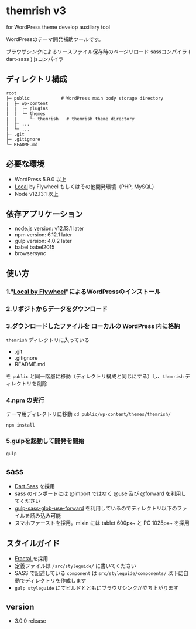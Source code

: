 # themrish v3

for WordPress theme develop auxiliary tool

WordPressのテーマ開発補助ツールです。

ブラウザシンクによるソースファイル保存時のページリロード sassコンパイラ ( dart-sass ) jsコンパイラ

## ディレクトリ構成
```
root
├─ public            # WordPress main body storage directory
|  ├─ wp-content
|  |  ├─ plugins
|  |  └─ themes
|  |     └─ themrish   # themrish theme directory
│  ├─ ...
|  └─ ...
├─ .git
├─ .gitignore
└─ README.md
```

## 必要な環境

- WordPress 5.9.0 以上
- [Local](https://local.getflywheel.com/) by Flywheel もしくはその他開発環境（PHP, MySQL）
- Node v12.13.1 以上

## 依存アプリケーション

- node.js version: v12.13.1 later
- npm version: 6.12.1 later
- gulp version: 4.0.2 later
- babel babel2015
- browsersync

## 使い方
### 1."[Local by Flywheel](https://local.getflywheel.com/)"によるWordPressのインストール

### 2.リポジトからデータをダウンロード

### 3.ダウンロードしたファイルを ローカルの WordPress 内に格納

``` themrish ``` ディレクトリに入っている

- .git
- .gitignore
- README.md

を ```public``` と同一階層に移動（ディレクトリ構成と同じにする）し、``` themrish ``` ディレクトリを削除

### 4.npm の実行

テーマ用ディレクトリに移動
``` cd public/wp-content/themes/themrish/ ```

``` npm install ```

### 5.gulpを起動して開発を開始

``` gulp ```

## sass

- [Dart Sass](https://www.npmjs.com/package/sass) を採用
- sass のインポートには @import ではなく @use 及び @forward を利用してください
- [gulp-sass-glob-use-forward](https://www.npmjs.com/package/gulp-sass-glob) を利用しているのでディレクトリ以下のファイルを読み込み可能
- スマホファーストを採用。mixin には tablet 600px~ と PC 1025px~ を採用

## スタイルガイド

- [Fractal ](https://www.npmjs.com/package/@frctl/fractal) を採用
- 定義ファイルは ` /src/styleguide/ ` に書いてください
- SASS で記述している ` component ` は ` src/styleguide/components/ ` 以下に自動でディレクトリを作成します
- ` gulp styleguide ` にてビルドとともにブラウザシンクが立ち上がります

## version

- 3.0.0 release
